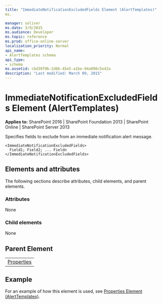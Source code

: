 ```yaml
---
title: "ImmediateNotificationExcludedFields Element (AlertTemplates)"
ms.

manager: soliver
ms.date: 3/9/2015
ms.audience: Developer
ms.topic: reference
ms.prod: office-online-server
localization_priority: Normal
api_name:
- AlertTemplates schema
api_type:
- schema
ms.assetid: cbd39f9b-2d6b-45e5-a1be-94a890c5e42a
description: "Last modified: March 09, 2015"
---
```


# ImmediateNotificationExcludedFields Element (AlertTemplates)

 
  
 **Applies to:** SharePoint 2016 | SharePoint Foundation 2013 | SharePoint Online | SharePoint Server 2013
  
Specifies fields to exclude from an immediate notification alert message.
  
```
<ImmediateNotificationExcludedFields>
  Field1; Field2; ... Fieldn
</ImmediateNotificationExcludedFields>
```

## Elements and attributes

The following sections describe attributes, child elements, and parent elements.

### Attributes

None
  
### Child elements

None
  
## Parent Element

||
|:-----|
|[Properties](properties-element-alerttemplates.md)|
   
## Example

For an example of how this element is used, see [Properties Element (AlertTemplates)](properties-element-alerttemplates.md).
  

